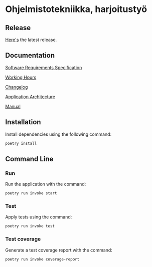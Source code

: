 # Ohjelmistotekniikka, harjoitustyö

## Release

[Here's](https://github.com/ismomehdi/ot-harjoitustyo/releases/tag/viikko6) the latest release.

## Documentation

[Software Requirements Specification](https://github.com/ismomehdi/ot-harjoitustyo/blob/main/documentation/software_requirements_specification.md)

[Working Hours](https://github.com/ismomehdi/ot-harjoitustyo/blob/main/documentation/working_hours.md)

[Changelog](https://github.com/ismomehdi/ot-harjoitustyo/blob/main/documentation/changelog.md)

[Application Architecture](https://github.com/ismomehdi/ot-harjoitustyo/blob/main/documentation/architecture.md)

[Manual](https://github.com/ismomehdi/ot-harjoitustyo/blob/main/documentation/manual.md)

## Installation

Install dependencies using the following command:

```bash
poetry install
```

## Command Line

### Run

Run the application with the command:

```bash
poetry run invoke start
```

### Test

Apply tests using the command:

```bash
poetry run invoke test
```

### Test coverage

Generate a test coverage report with the command:

```bash
poetry run invoke coverage-report
```
